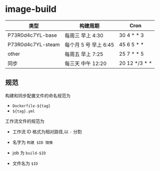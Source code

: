# image-build

| 类型               | 构建周期              | Cron             |
| ------------------ | --------------------- | ---------------- |
| P73R0d4c7YL\-base  | 每周三 早上 4:30      | 30 4 \* \* 3     |
| P73R0d4c7YL\-steam | 每个月 5 号 早上 6:45 | 45 6 5 \* \*     |
| other              | 每周五 早上 7:25      | 25 7 \* \* 5     |
| 同步               | 每三天 中午 12:20     | 20 12 \*/3 \* \* |

## 规范

构建和同步配置文件的命名规范为

- `Dockerfile-${tag}`
- `${tag}.yml`

工作流文件的规范为

- 工作流 ID 格式为相对路径,以 `-` 分割

- 名字为 `构建 $ID 镜像`
- job 为 `build-$ID`
- 文件名为 `$ID`

